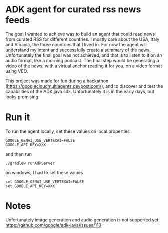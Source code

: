 
# ADK agent for curated rss news feeds

The goal I wanted to achieve was to build an agent that could read news from curated RSS for different countries. 
I mostly care about the USA, Italy and Albania, the three countries that I lived in. For now the agent will 
understand my intent and successfully create a summary of the news. 
Unfortunately the final goal was not achieved, and that is to listen to it on an audio format, like a morning podcast.
The final step would be generating a video of the news, with a virtual anchor reading it for you, on a video format using VEO. 

This project was made for fun during a hackathon (https://googlecloudmultiagents.devpost.com/), and to discover and test the capabilities of the ADK java sdk. Unfortunately it is in the early days, but looks promising.

# Run it
To run the agent locally, set these values on local.properties
```
GOOGLE_GENAI_USE_VERTEXAI=FALSE
GOOGLE_API_KEY=XXX
```
and then run
```
./gradlew runAdkServer
```
on windows, I had to set these values
```
set GOOGLE_GENAI_USE_VERTEXAI=FALSE
set GOOGLE_API_KEY=XXX
```

# Notes
Unfortunately image generation and audio generation is not supported yet: https://github.com/google/adk-java/issues/110

